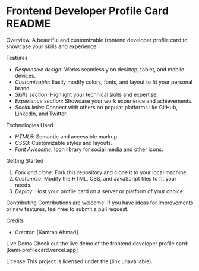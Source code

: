 # Frontend Developer Profile Card README
Overview.
A beautiful and customizable frontend developer profile card to showcase your skills and experience.

Features
- *Responsive design*: Works seamlessly on desktop, tablet, and mobile devices.
- *Customizable*: Easily modify colors, fonts, and layout to fit your personal brand.
- *Skills section*: Highlight your technical skills and expertise.
- *Experience section*: Showcase your work experience and achievements.
- *Social links*: Connect with others on popular platforms like GitHub, LinkedIn, and Twitter.

Technologies Used
- *HTML5*: Semantic and accessible markup.
- *CSS3*: Customizable styles and layouts.
- *Font Awesome*: Icon library for social media and other icons.

Getting Started
1. *Fork and clone*: Fork this repository and clone it to your local machine.
2. *Customize*: Modify the HTML, CSS, and JavaScript files to fit your needs.
3. *Deploy*: Host your profile card on a server or platform of your choice.

Contributing
Contributions are welcome! If you have ideas for improvements or new features, feel free to submit a pull request.

Credits
- *Creator*: [Kamran Ahmad]

Live Demo
Check out the live demo of the frontend developer profile card: [kami-profilecard.vercel.app]

License
This project is licensed under the (link unavailable).



